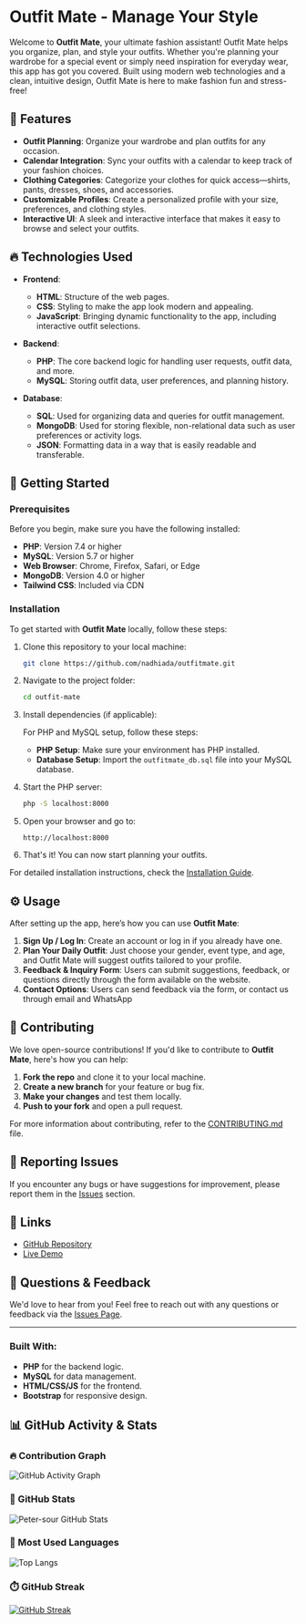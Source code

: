 # Outfit Mate - Manage Your Style

Welcome to **Outfit Mate**, your ultimate fashion assistant! Outfit Mate helps you organize, plan, and style your outfits. Whether you're planning your wardrobe for a special event or simply need inspiration for everyday wear, this app has got you covered. Built using modern web technologies and a clean, intuitive design, Outfit Mate is here to make fashion fun and stress-free!

## 🚀 Features

- **Outfit Planning**: Organize your wardrobe and plan outfits for any occasion.
- **Calendar Integration**: Sync your outfits with a calendar to keep track of your fashion choices.
- **Clothing Categories**: Categorize your clothes for quick access—shirts, pants, dresses, shoes, and accessories.
- **Customizable Profiles**: Create a personalized profile with your size, preferences, and clothing styles.
- **Interactive UI**: A sleek and interactive interface that makes it easy to browse and select your outfits.

## 🔥 Technologies Used

- **Frontend**: 
  - **HTML**: Structure of the web pages.
  - **CSS**: Styling to make the app look modern and appealing.
  - **JavaScript**: Bringing dynamic functionality to the app, including interactive outfit selections.
  
- **Backend**:
  - **PHP**: The core backend logic for handling user requests, outfit data, and more.
  - **MySQL**: Storing outfit data, user preferences, and planning history.
  
- **Database**: 
  - **SQL**: Used for organizing data and queries for outfit management.
  - **MongoDB**: Used for storing flexible, non-relational data such as user preferences or activity logs.  
  - **JSON**: Formatting data in a way that is easily readable and transferable.

## 🏁 Getting Started

### Prerequisites

Before you begin, make sure you have the following installed:

- **PHP**: Version 7.4 or higher
- **MySQL**: Version 5.7 or higher
- **Web Browser**: Chrome, Firefox, Safari, or Edge
- **MongoDB**: Version 4.0 or higher
- **Tailwind CSS**: Included via CDN

### Installation

To get started with **Outfit Mate** locally, follow these steps:

1. Clone this repository to your local machine:

    ```bash
    git clone https://github.com/nadhiada/outfitmate.git
    ```

2. Navigate to the project folder:

    ```bash
    cd outfit-mate
    ```

3. Install dependencies (if applicable):

    For PHP and MySQL setup, follow these steps:

    - **PHP Setup**: Make sure your environment has PHP installed.
    - **Database Setup**: Import the `outfitmate_db.sql` file into your MySQL database.

4. Start the PHP server:

    ```bash
    php -S localhost:8000
    ```

5. Open your browser and go to:

    ```
    http://localhost:8000
    ```

6. That's it! You can now start planning your outfits.

For detailed installation instructions, check the [Installation Guide](#).

## ⚙️ Usage

After setting up the app, here’s how you can use **Outfit Mate**:

1. **Sign Up / Log In**: Create an account or log in if you already have one.
2. **Plan Your Daily Outfit**: Just choose your gender, event type, and age, and Outfit Mate will suggest outfits tailored to your profile.
3. **Feedback & Inquiry Form**: Users can submit suggestions, feedback, or questions directly through the form available on the website.
4. **Contact Options**: Users can send feedback via the form, or contact us through email and WhatsApp

## 🤝 Contributing

We love open-source contributions! If you'd like to contribute to **Outfit Mate**, here's how you can help:

1. **Fork the repo** and clone it to your local machine.
2. **Create a new branch** for your feature or bug fix.
3. **Make your changes** and test them locally.
4. **Push to your fork** and open a pull request.

For more information about contributing, refer to the [CONTRIBUTING.md](CONTRIBUTING.md) file.

## 🐞 Reporting Issues

If you encounter any bugs or have suggestions for improvement, please report them in the [Issues](https://github.com/nadhiada/outfitmate/issues) section.

## 🔗 Links

- [GitHub Repository](https://github.com/nadhiada/outfitmate)
- [Live Demo](https://outfit-mate.infinityfreeapp.com) 

## 💬 Questions & Feedback

We'd love to hear from you! Feel free to reach out with any questions or feedback via the [Issues Page](https://github.com/nadhiada/outfitmate/issues).

---

### Built With:
- **PHP** for the backend logic.
- **MySQL** for data management.
- **HTML/CSS/JS** for the frontend.
- **Bootstrap** for responsive design.



## 📊 GitHub Activity & Stats

### 🔥 Contribution Graph
![GitHub Activity Graph](https://github-readme-activity-graph.vercel.app/graph?username=nadhiada&theme=tokyo-night)

### 🚀 GitHub Stats
![Peter-sour GitHub Stats](https://github-readme-stats.vercel.app/api?username=nadhiada&show_icons=true&theme=radical)

### 🧠 Most Used Languages
![Top Langs](https://github-readme-stats.vercel.app/api/top-langs/?username=nadhiada&layout=compact&theme=tokyonight)

### ⏱️ GitHub Streak
[![GitHub Streak](https://streak-stats.demolab.com?user=nadhiada&theme=dark)](https://git.io/streak-stats)

